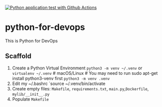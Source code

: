 [![Python application test with Github Actions](https://github.com/namaimichael/python-for-devops/actions/workflows/devops.yml/badge.svg)](https://github.com/namaimichael/python-for-devops/actions/workflows/devops.yml)

# python-for-devops
This is Python for DevOps 

## Scaffold 

1. Create a Python Virtual Environment `python3 -m venv ~/.venv` or `virtualenv ~/.venv` # macOS/Linux # You may need to run sudo apt-get install python3-venv first
`python3 -m venv .venv`
2. Edit my ~/.bashrc  `source ~/.venv/bin/activate 
3. Create empty files: `Makefile`, `requirements.txt`, `main.py`,`Dockerfile`, `mylib/__init__.py` 
4. Populate `Makefile`
